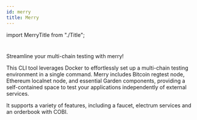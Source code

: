 ```yaml
---
id: merry
title: Merry
---
```


import MerryTitle from "./Title";

# <MerryTitle />

Streamline your multi-chain testing with merry!

This CLI tool leverages Docker to effortlessly set up a multi-chain testing environment in a single command. Merry includes Bitcoin regtest node, Ethereum localnet node, and essential Garden components, providing a self-contained space to test your applications independently of external services.

It supports a variety of features, including a faucet, electrum services and an orderbook with COBI.
